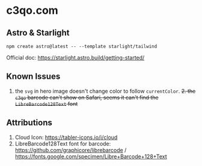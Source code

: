 # c3qo.com 

## Astro & Starlight 
```
npm create astro@latest -- --template starlight/tailwind
```
Official doc: https://starlight.astro.build/getting-started/

## Known Issues
1. the `svg` in hero image doesn't change color to follow `currentColor`.
~~2. the `c3qo` barcode can't show on Safari, seems it can't find the `LibreBarcode128Text` font~~

## Attributions
1. Cloud Icon: https://tabler-icons.io/i/cloud
2. LibreBarcode128Text font for barcode: https://github.com/graphicore/librebarcode / https://fonts.google.com/specimen/Libre+Barcode+128+Text
